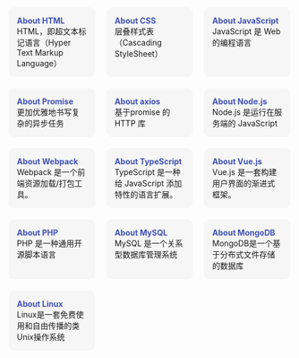 <style>
  .card-container{
    display: grid;
    grid-template-columns: 1fr 1fr 1fr;
    gap: 20px;
  }
  .card-item{
    padding: 15px;
    cursor: pointer;
    border-radius: 10px;
    background-color: #f6f6f6;
  }
  .card-item:hover{
    background-color: #f1f1f1;
  }
  .card-header{
    color: #4051B5;
    font-weight: bold;
  }
</style>

<div class="card-container">
  <div class="card-item" data-href="/html_css/html/">
    <div class="card-header">
      About HTML
    </div>
    <div class="card-main">
      HTML，即超文本标记语言（Hyper Text Markup Language）
    </div>
  </div>
  <div class="card-item" data-href="/html_css/css/">
    <div class="card-header">
      About CSS
    </div>
    <div class="card-main">
      层叠样式表（Cascading StyleSheet）
    </div>
  </div>
  <div class="card-item" data-href="/js/js/">
    <div class="card-header">
      About JavaScript
    </div>
    <div class="card-main">
      JavaScript 是 Web 的编程语言
    </div>
  </div>
  <div class="card-item" data-href="/js/promise/">
    <div class="card-header">
      About Promise
    </div>
    <div class="card-main">
      更加优雅地书写复杂的异步任务
    </div>
  </div>
  <div class="card-item" data-href="/js/axios/">
    <div class="card-header">
      About axios
    </div>
    <div class="card-main">
      基于promise 的 HTTP 库
    </div>
  </div>
  <div class="card-item" data-href="/js/nodejs/">
    <div class="card-header">
      About Node.js
    </div>
    <div class="card-main">
      Node.js 是运行在服务端的 JavaScript
    </div>
  </div>
  <div class="card-item" data-href="/js/webpack/">
    <div class="card-header">
      About Webpack
    </div>
    <div class="card-main">
      Webpack 是一个前端资源加载/打包工具。
    </div>
  </div>
  <div class="card-item" data-href="/js/typescript/">
    <div class="card-header">
      About TypeScript
    </div>
    <div class="card-main">
      TypeScript 是一种给 JavaScript 添加特性的语言扩展。
    </div>
  </div>
  <div class="card-item" data-href="/js/Vue/">
    <div class="card-header">
      About Vue.js
    </div>
    <div class="card-main">
      Vue.js 是一套构建用户界面的渐进式框架。
    </div>
  </div>
  <div class="card-item" data-href="/php/php/">
    <div class="card-header">
      About PHP
    </div>
    <div class="card-main">
      PHP 是一种通用开源脚本语言
    </div>
  </div>
  <div class="card-item" data-href="/db/mysql/">
    <div class="card-header">
      About MySQL
    </div>
    <div class="card-main">
      MySQL 是一个关系型数据库管理系统
    </div>
  </div>
  <div class="card-item" data-href="/db/mongodb/">
    <div class="card-header">
      About MongoDB
    </div>
    <div class="card-main">
      MongoDB是一个基于分布式文件存储的数据库
    </div>
  </div>
  <div class="card-item" data-href="/linux/linux/">
    <div class="card-header">
      About Linux
    </div>
    <div class="card-main">
      Linux是一套免费使用和自由传播的类Unix操作系统
    </div>
  </div>
</div>

<script>
  window.onload = function() {
    document.querySelectorAll('.card-item').forEach(item => {
      item.addEventListener('click', function(){
        let url = this.getAttribute('data-href').split('')
        url.shift()
        window.location += url.join('')
      })
    })
  }
</script>
